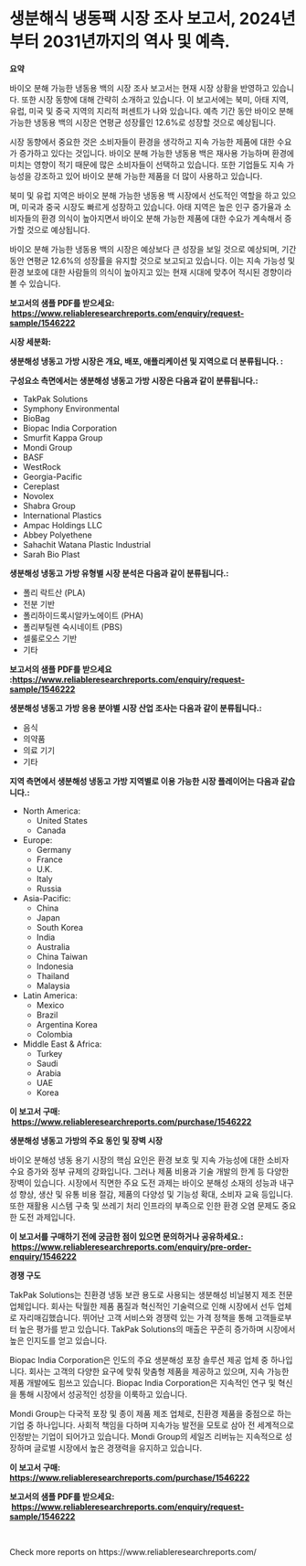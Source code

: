<p><h1>생분해식 냉동팩 시장 조사 보고서, 2024년부터 2031년까지의 역사 및 예측.</h1></p><p><strong>요약</strong></p>
<p><p>바이오 분해 가능한 냉동용 백의 시장 조사 보고서는 현재 시장 상황을 반영하고 있습니다. 또한 시장 동향에 대해 간략히 소개하고 있습니다. 이 보고서에는 북미, 아태 지역, 유럽, 미국 및 중국 지역의 지리적 퍼센트가 나와 있습니다. 예측 기간 동안 바이오 분해 가능한 냉동용 백의 시장은 연평균 성장률인 12.6%로 성장할 것으로 예상됩니다.</p><p>시장 동향에서 중요한 것은 소비자들이 환경을 생각하고 지속 가능한 제품에 대한 수요가 증가하고 있다는 것입니다. 바이오 분해 가능한 냉동용 백은 재사용 가능하며 환경에 미치는 영향이 적기 때문에 많은 소비자들이 선택하고 있습니다. 또한 기업들도 지속 가능성을 강조하고 있어 바이오 분해 가능한 제품을 더 많이 사용하고 있습니다.</p><p>북미 및 유럽 지역은 바이오 분해 가능한 냉동용 백 시장에서 선도적인 역할을 하고 있으며, 미국과 중국 시장도 빠르게 성장하고 있습니다. 아태 지역은 높은 인구 증가율과 소비자들의 환경 의식이 높아지면서 바이오 분해 가능한 제품에 대한 수요가 계속해서 증가할 것으로 예상됩니다.</p><p>바이오 분해 가능한 냉동용 백의 시장은 예상보다 큰 성장을 보일 것으로 예상되며, 기간 동안 연평균 12.6%의 성장률을 유지할 것으로 보고되고 있습니다. 이는 지속 가능성 및 환경 보호에 대한 사람들의 의식이 높아지고 있는 현재 시대에 맞추어 적시된 경향이라 볼 수 있습니다.</p></p>
<p><strong>보고서의 샘플 PDF를 받으세요: &nbsp;<a href="https://www.reliableresearchreports.com/enquiry/request-sample/1546222">https://www.reliableresearchreports.com/enquiry/request-sample/1546222</a></strong></p>
<p><strong>시장 세분화:</strong></p>
<p><strong> 생분해성 냉동고 가방 시장은 개요, 배포, 애플리케이션 및 지역으로 더 분류됩니다. :</strong></p>
<p><strong>구성요소 측면에서는 생분해성 냉동고 가방 시장은 다음과 같이 분류됩니다.:</strong></p>
<p><ul><li>TakPak Solutions</li><li>Symphony Environmental</li><li>BioBag</li><li>Biopac India Corporation</li><li>Smurfit Kappa Group</li><li>Mondi Group</li><li>BASF</li><li>WestRock</li><li>Georgia-Pacific</li><li>Cereplast</li><li>Novolex</li><li>Shabra Group</li><li>International Plastics</li><li>Ampac Holdings LLC</li><li>Abbey Polyethene</li><li>Sahachit Watana Plastic Industrial</li><li>Sarah Bio Plast</li></ul></p>
<p><strong> 생분해성 냉동고 가방 유형별 시장 분석은 다음과 같이 분류됩니다.:</strong></p>
<p><ul><li>폴리 락트산 (PLA)</li><li>전분 기반</li><li>폴리하이드록시알카노에이트 (PHA)</li><li>폴리부틸렌 숙시네이트 (PBS)</li><li>셀룰로오스 기반</li><li>기타</li></ul></p>
<p><strong>보고서의 샘플 PDF를 받으세요 :<a href="https://www.reliableresearchreports.com/enquiry/request-sample/1546222">https://www.reliableresearchreports.com/enquiry/request-sample/1546222</a></strong></p>
<p><strong> 생분해성 냉동고 가방 응용 분야별 시장 산업 조사는 다음과 같이 분류됩니다.:</strong></p>
<p><ul><li>음식</li><li>의약품</li><li>의료 기기</li><li>기타</li></ul></p>
<p><strong>지역 측면에서 생분해성 냉동고 가방 지역별로 이용 가능한 시장 플레이어는 다음과 같습니다.:</strong></p>
<p><ul>
    <li>
        North America:
        <ul>
            <li>United States</li>
            <li>Canada</li>
        </ul>
    </li>
    <li>
        Europe:
        <ul>
            <li>Germany</li>
            <li>France</li>
            <li>U.K.</li>
            <li>Italy</li>
            <li>Russia</li>
        </ul>
    </li>
    <li>
        Asia-Pacific:
        <ul>
            <li>China</li>
            <li>Japan</li>
            <li>South Korea</li>
            <li>India</li>
            <li>Australia</li>
            <li>China Taiwan</li>
            <li>Indonesia</li>
            <li>Thailand</li>
            <li>Malaysia</li>
        </ul>
    </li>
    <li>
        Latin America:
        <ul>
            <li>Mexico</li>
            <li>Brazil</li>
            <li>Argentina Korea</li>
            <li>Colombia</li>
        </ul>
    </li>
    <li>
        Middle East & Africa:
        <ul>
            <li>Turkey</li>
            <li>Saudi</li>
            <li>Arabia</li>
            <li>UAE</li>
            <li>Korea</li>
        </ul>
    </li>
    </ul></p>
<p><strong>이 보고서 구매: &nbsp;<a href="https://www.reliableresearchreports.com/purchase/1546222">https://www.reliableresearchreports.com/purchase/1546222</a></strong></p>
<p><strong>생분해성 냉동고 가방의 주요 동인 및 장벽 시장</strong></p>
<p><p>바이오 분해성 냉동 용기 시장의 핵심 요인은 환경 보호 및 지속 가능성에 대한 소비자 수요 증가와 정부 규제의 강화입니다. 그러나 제품 비용과 기술 개발의 한계 등 다양한 장벽이 있습니다. 시장에서 직면한 주요 도전 과제는 바이오 분해성 소재의 성능과 내구성 향상, 생산 및 유통 비용 절감, 제품의 다양성 및 기능성 확대, 소비자 교육 등입니다. 또한 재활용 시스템 구축 및 쓰레기 처리 인프라의 부족으로 인한 환경 오염 문제도 중요한 도전 과제입니다.</p></p>
<p><strong>이 보고서를 구매하기 전에 궁금한 점이 있으면 문의하거나 공유하세요.: &nbsp;<a href="https://www.reliableresearchreports.com/enquiry/pre-order-enquiry/1546222">https://www.reliableresearchreports.com/enquiry/pre-order-enquiry/1546222</a></strong></p>
<p><strong>경쟁 구도</strong></p>
<p><p>TakPak Solutions는 친환경 냉동 보관 용도로 사용되는 생분해성 비닐봉지 제조 전문업체입니다. 회사는 탁월한 제품 품질과 혁신적인 기술력으로 인해 시장에서 선두 업체로 자리매김했습니다. 뛰어난 고객 서비스와 경쟁력 있는 가격 정책을 통해 고객들로부터 높은 평가를 받고 있습니다. TakPak Solutions의 매출은 꾸준히 증가하며 시장에서 높은 인지도를 얻고 있습니다.</p><p>Biopac India Corporation은 인도의 주요 생분해성 포장 솔루션 제공 업체 중 하나입니다. 회사는 고객의 다양한 요구에 맞춰 맞춤형 제품을 제공하고 있으며, 지속 가능한 제품 개발에도 힘쓰고 있습니다. Biopac India Corporation은 지속적인 연구 및 혁신을 통해 시장에서 성공적인 성장을 이룩하고 있습니다.</p><p>Mondi Group는 다국적 포장 및 종이 제품 제조 업체로, 친환경 제품을 중점으로 하는 기업 중 하나입니다. 사회적 책임을 다하며 지속가능 발전을 모토로 삼아 전 세계적으로 인정받는 기업이 되어가고 있습니다. Mondi Group의 세일즈 리버뉴는 지속적으로 성장하며 글로벌 시장에서 높은 경쟁력을 유지하고 있습니다.</p></p>
<p><strong>이 보고서 구매: &nbsp; <a href="https://www.reliableresearchreports.com/purchase/1546222">https://www.reliableresearchreports.com/purchase/1546222</a></strong></p>
<p><strong>보고서의 샘플 PDF를 받으세요: &nbsp;<a href="https://www.reliableresearchreports.com/enquiry/request-sample/1546222">https://www.reliableresearchreports.com/enquiry/request-sample/1546222</a></strong><strong></strong></p>
<p>&nbsp;</p>
<p>Check more reports on https://www.reliableresearchreports.com/</p>